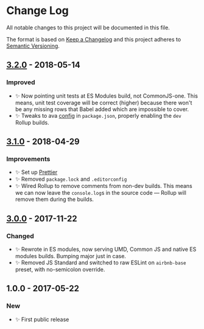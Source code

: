 # Change Log

All notable changes to this project will be documented in this file.

The format is based on [Keep a Changelog](http://keepachangelog.com/)
and this project adheres to [Semantic Versioning](http://semver.org/).

## [3.2.0] - 2018-05-14

### Improved

* ✨ Now pointing unit tests at ES Modules build, not CommonJS-one. This means, unit test coverage will be correct (higher) because there won't be any missing rows that Babel added which are impossible to cover.
* ✨ Tweaks to ava [config](https://github.com/avajs/ava/blob/master/docs/recipes/es-modules.md) in `package.json`, properly enabling the `dev` Rollup builds.

## [3.1.0] - 2018-04-29

### Improvements

* ✨ Set up [Prettier](https://prettier.io)
* ✨ Removed `package.lock` and `.editorconfig`
* ✨ Wired Rollup to remove comments from non-dev builds. This means we can now leave the `console.log`s in the source code — Rollup will remove them during the builds.

## [3.0.0] - 2017-11-22

### Changed

* ✨ Rewrote in ES modules, now serving UMD, Common JS and native ES modules builds. Bumping major just in case.
* ✨ Removed JS Standard and switched to raw ESLint on `airbnb-base` preset, with no-semicolon override.

## 1.0.0 - 2017-05-22

### New

* ✨ First public release

[3.0.0]: https://github.com/codsen/arrayiffy-if-string/compare/v1.0.0...v3.0.0
[3.1.0]: https://github.com/codsen/arrayiffy-if-string/compare/v3.0.6...v3.1.0
[3.2.0]: https://github.com/codsen/arrayiffy-if-string/compare/v3.1.1...v3.2.0
